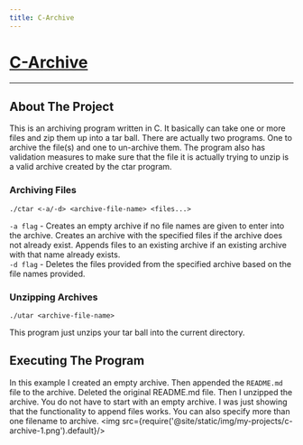 ```yaml
---
title: C-Archive
---
```


# [C-Archive](https://github.com/Logon27/C-Archive)

---

## About The Project

This is an archiving program written in C. It basically can take one or more files and zip them up into a tar ball. There are actually two programs. One to archive the file(s) and one to un-archive them. The program also has validation measures to make sure that the file it is actually trying to unzip is a valid archive created by the ctar program.

### Archiving Files

```
./ctar <-a/-d> <archive-file-name> <files...>
```
`-a flag` - Creates an empty archive if no file names are given to enter into the archive. Creates an archive with the specified files if the archive does not already exist. Appends files to an existing archive if an existing archive with that name already exists.  
`-d flag` - Deletes the files provided from the specified archive based on the file names provided.  

### Unzipping Archives

```
./utar <archive-file-name>
```
This program just unzips your tar ball into the current directory.  

## Executing The Program

In this example I created an empty archive. Then appended the `README.md` file to the archive. Deleted the original README.md file. Then I unzipped the archive. You do not have to start with an empty archive. I was just showing that the functionality to append files works. You can also specify more than one filename to archive.
<img src={require('@site/static/img/my-projects/c-archive-1.png').default}/>
